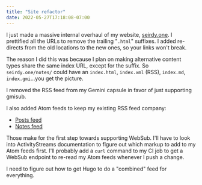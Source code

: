 ```yaml
---
title: "Site refactor"
date: 2022-05-27T17:18:08-07:00
---
```


I just made a massive internal overhaul of my website, [seirdy.one](https://seirdy.one/).
I prettified all the URLs to remove the trailing "`.html`" suffixes. I added re-directs from the old locations to the new ones, so your links won't break.

The reason I did this was because I plan on making alternative content types share the same index URL, except for the suffix. So `seirdy.one/notes/` could have an `index.html`, `index.xml` (RSS), `index.md`, `index.gmi`...you get the picture.

I removed the RSS feed from my Gemini capsule in favor of just supporting gmisub.

I also added Atom feeds to keep my existing RSS feed company:

- [Posts feed](https://seirdy.one/posts/atom.xml)
- [Notes feed](https://seirdy.one/notes/atom.xml)

Those make for the first step towards supporting WebSub. I'll have to look into ActivityStreams documentation to figure out which markup to add to my Atom feeds first. I'll probably add a `curl` command to my CI job to get a WebSub endpoint to re-read my Atom feeds whenever I push a change.

I need to figure out how to get Hugo to do a "combined" feed for everything.

